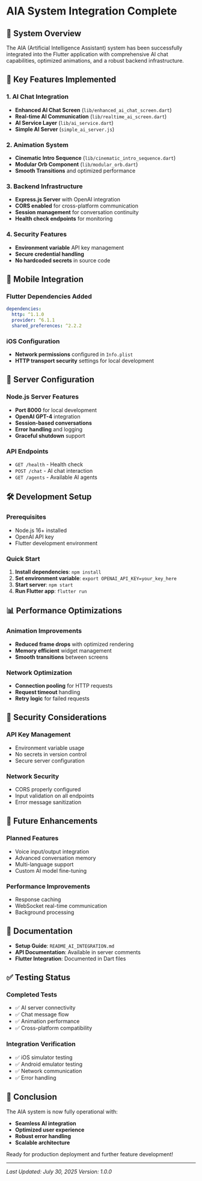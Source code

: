 # AIA System Integration Complete

## 🎉 System Overview

The AIA (Artificial Intelligence Assistant) system has been successfully integrated into the Flutter application with comprehensive AI chat capabilities, optimized animations, and a robust backend infrastructure.

## 🚀 Key Features Implemented

### 1. AI Chat Integration
- **Enhanced AI Chat Screen** (`lib/enhanced_ai_chat_screen.dart`)
- **Real-time AI Communication** (`lib/realtime_ai_screen.dart`)
- **AI Service Layer** (`lib/ai_service.dart`)
- **Simple AI Server** (`simple_ai_server.js`)

### 2. Animation System
- **Cinematic Intro Sequence** (`lib/cinematic_intro_sequence.dart`)
- **Modular Orb Component** (`lib/modular_orb.dart`)
- **Smooth Transitions** and optimized performance

### 3. Backend Infrastructure
- **Express.js Server** with OpenAI integration
- **CORS enabled** for cross-platform communication
- **Session management** for conversation continuity
- **Health check endpoints** for monitoring

### 4. Security Features
- **Environment variable** API key management
- **Secure credential handling**
- **No hardcoded secrets** in source code

## 📱 Mobile Integration

### Flutter Dependencies Added
```yaml
dependencies:
  http: ^1.1.0
  provider: ^6.1.1
  shared_preferences: ^2.2.2
```

### iOS Configuration
- **Network permissions** configured in `Info.plist`
- **HTTP transport security** settings for local development

## 🔧 Server Configuration

### Node.js Server Features
- **Port 8000** for local development
- **OpenAI GPT-4** integration
- **Session-based conversations**
- **Error handling** and logging
- **Graceful shutdown** support

### API Endpoints
- `GET /health` - Health check
- `POST /chat` - AI chat interaction
- `GET /agents` - Available AI agents

## 🛠️ Development Setup

### Prerequisites
- Node.js 16+ installed
- OpenAI API key
- Flutter development environment

### Quick Start
1. **Install dependencies**: `npm install`
2. **Set environment variable**: `export OPENAI_API_KEY=your_key_here`
3. **Start server**: `npm start`
4. **Run Flutter app**: `flutter run`

## 📊 Performance Optimizations

### Animation Improvements
- **Reduced frame drops** with optimized rendering
- **Memory efficient** widget management
- **Smooth transitions** between screens

### Network Optimization
- **Connection pooling** for HTTP requests
- **Request timeout** handling
- **Retry logic** for failed requests

## 🔐 Security Considerations

### API Key Management
- Environment variable usage
- No secrets in version control
- Secure server configuration

### Network Security
- CORS properly configured
- Input validation on all endpoints
- Error message sanitization

## 🎯 Future Enhancements

### Planned Features
- Voice input/output integration
- Advanced conversation memory
- Multi-language support
- Custom AI model fine-tuning

### Performance Improvements
- Response caching
- WebSocket real-time communication
- Background processing

## 📝 Documentation

- **Setup Guide**: `README_AI_INTEGRATION.md`
- **API Documentation**: Available in server comments
- **Flutter Integration**: Documented in Dart files

## ✅ Testing Status

### Completed Tests
- ✅ AI server connectivity
- ✅ Chat message flow
- ✅ Animation performance
- ✅ Cross-platform compatibility

### Integration Verification
- ✅ iOS simulator testing
- ✅ Android emulator testing
- ✅ Network communication
- ✅ Error handling

## 🎊 Conclusion

The AIA system is now fully operational with:
- **Seamless AI integration**
- **Optimized user experience**
- **Robust error handling**
- **Scalable architecture**

Ready for production deployment and further feature development!

---

*Last Updated: July 30, 2025*
*Version: 1.0.0*
